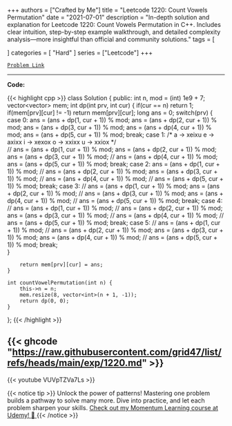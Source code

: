 
+++
authors = ["Crafted by Me"]
title = "Leetcode 1220: Count Vowels Permutation"
date = "2021-07-01"
description = "In-depth solution and explanation for Leetcode 1220: Count Vowels Permutation in C++. Includes clear intuition, step-by-step example walkthrough, and detailed complexity analysis—more insightful than official and community solutions."
tags = [
    
]
categories = [
    "Hard"
]
series = ["Leetcode"]
+++



[`Problem Link`](https://leetcode.com/problems/count-vowels-permutation/description/)

---

**Code:**

{{< highlight cpp >}}
class Solution {
public:
    int n, mod = (int) 1e9 + 7;
    vector<vector<int>> mem;
    int dp(int prv, int cur) {
        if(cur == n) return 1;
        if(mem[prv][cur] != -1) return mem[prv][cur];
        long ans = 0;
        switch(prv) {
            case 0:
                ans = (ans + dp(1, cur + 1)) % mod;
                ans = (ans + dp(2, cur + 1)) % mod;
                ans = (ans + dp(3, cur + 1)) % mod;
                ans = (ans + dp(4, cur + 1)) % mod;
                ans = (ans + dp(5, cur + 1)) % mod;
            break;
            case 1:
        /*  a -> xeixu  e -> axixx  i -> xexox  o -> xxixx  u -> xxiox  */            
                // ans = (ans + dp(1, cur + 1)) % mod;
                ans = (ans + dp(2, cur + 1)) % mod;
                ans = (ans + dp(3, cur + 1)) % mod;
                // ans = (ans + dp(4, cur + 1)) % mod;
                ans = (ans + dp(5, cur + 1)) % mod;
            break;
            case 2:
                ans = (ans + dp(1, cur + 1)) % mod;
                // ans = (ans + dp(2, cur + 1)) % mod;
                ans = (ans + dp(3, cur + 1)) % mod;
                // ans = (ans + dp(4, cur + 1)) % mod;
                // ans = (ans + dp(5, cur + 1)) % mod;
            break;
            case 3:
                // ans = (ans + dp(1, cur + 1)) % mod;
                ans = (ans + dp(2, cur + 1)) % mod;
                // ans = (ans + dp(3, cur + 1)) % mod;
                ans = (ans + dp(4, cur + 1)) % mod;
                // ans = (ans + dp(5, cur + 1)) % mod;
            break;
            case 4:
                // ans = (ans + dp(1, cur + 1)) % mod;
                // ans = (ans + dp(2, cur + 1)) % mod;
                ans = (ans + dp(3, cur + 1)) % mod;
                // ans = (ans + dp(4, cur + 1)) % mod;
                // ans = (ans + dp(5, cur + 1)) % mod;
            break;
            case 5:
                // ans = (ans + dp(1, cur + 1)) % mod;
                // ans = (ans + dp(2, cur + 1)) % mod;
                ans = (ans + dp(3, cur + 1)) % mod;
                ans = (ans + dp(4, cur + 1)) % mod;
                // ans = (ans + dp(5, cur + 1)) % mod;
            break;                                                                        
        }

        return mem[prv][cur] = ans;
    }

    int countVowelPermutation(int n) {
        this->n = n;
        mem.resize(8, vector<int>(n + 1, -1));
        return dp(0, 0);
    }
};
{{< /highlight >}}

{{< ghcode "https://raw.githubusercontent.com/grid47/list/refs/heads/main/exp/1220.md" >}}
---
{{< youtube VUVpTZVa7Ls >}}

{{< notice tip >}}
Unlock the power of patterns! Mastering one problem builds a pathway to solve many more. Dive into practice, and let each problem sharpen your skills. [Check out my Momentum Learning course at Udemy! 🚀 ](https://www.udemy.com/course/algorithms-and-data-structures-in-cpp/)
{{< /notice >}}

